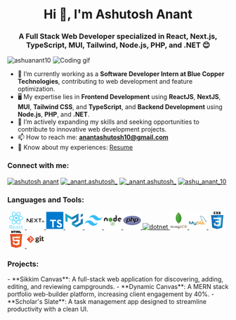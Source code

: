 <h1 align="center">Hi 👋, I'm Ashutosh Anant</h1>
<h3 align="center">A Full Stack Web Developer specialized in React, Next.js, TypeScript, MUI, Tailwind, Node.js, PHP, and .NET 😊</h3>
<img align="right" alt="Coding gif" width="400" src="https://cdn.dribbble.com/users/1162077/screenshots/3848914/programmer.gif">

<p align="left"> <img src="https://komarev.com/ghpvc/?username=ashuanant10&label=Profile%20views&color=0e75b6&style=flat" alt="ashuanant10" /> </p>

- 🔭 I’m currently working as a **Software Developer Intern at Blue Copper Technologies**, contributing to web development and feature optimization.
- 🖥️ My expertise lies in **Frontend Development** using **ReactJS**, **NextJS**, **MUI**, **Tailwind CSS**, and **TypeScript**, and **Backend Development** using **Node.js**, **PHP**, and **.NET**.
- 🌱 I’m actively expanding my skills and seeking opportunities to contribute to innovative web development projects.
- 📫 How to reach me: **anantashutosh10@gmail.com**
- 📄 Know about my experiences: [Resume](https://drive.google.com/file/d/1yOIRoq4_9eksrniKoOCjPI1epcUOG4Vj/view?usp=sharing)

<h3 align="left">Connect with me:</h3>
<p align="left">
<a href="https://linkedin.com/in/ashutosh-anant" target="blank"><img align="center" src="https://raw.githubusercontent.com/rahuldkjain/github-profile-readme-generator/master/src/images/icons/Social/linked-in-alt.svg" alt="ashutosh anant" height="30" width="40" /></a>
<a href="https://fb.com/_anant.ashutosh_" target="blank"><img align="center" src="https://raw.githubusercontent.com/rahuldkjain/github-profile-readme-generator/master/src/images/icons/Social/facebook.svg" alt="_anant.ashutosh_" height="30" width="40" /></a>
<a href="https://instagram.com/_anant.ashutosh_" target="blank"><img align="center" src="https://raw.githubusercontent.com/rahuldkjain/github-profile-readme-generator/master/src/images/icons/Social/instagram.svg" alt="_anant.ashutosh_" height="30" width="40" /></a>
<a href="https://www.codechef.com/users/ashu_anant_10" target="blank"><img align="center" src="https://cdn.jsdelivr.net/npm/simple-icons@3.1.0/icons/codechef.svg" alt="ashu_anant_10" height="30" width="40" /></a>
</p>

<h3 align="left">Languages and Tools:</h3>
<p align="left">
  <a href="https://reactjs.org/" target="_blank" rel="noreferrer"> <img src="https://raw.githubusercontent.com/devicons/devicon/master/icons/react/react-original-wordmark.svg" alt="react" width="40" height="40"/> </a> 
  <a href="https://nextjs.org/" target="_blank" rel="noreferrer"> <img src="https://raw.githubusercontent.com/devicons/devicon/master/icons/nextjs/nextjs-original-wordmark.svg" alt="nextjs" width="40" height="40"/> </a>
  <a href="https://www.typescriptlang.org/" target="_blank" rel="noreferrer"> <img src="https://raw.githubusercontent.com/devicons/devicon/master/icons/typescript/typescript-original.svg" alt="typescript" width="40" height="40"/> </a>
  <a href="https://mui.com/" target="_blank" rel="noreferrer"> <img src="https://raw.githubusercontent.com/devicons/devicon/master/icons/materialui/materialui-original.svg" alt="mui" width="40" height="40"/> </a>
  <a href="https://tailwindcss.com/" target="_blank" rel="noreferrer"> <img src="https://raw.githubusercontent.com/devicons/devicon/master/icons/tailwindcss/tailwindcss-plain.svg" alt="tailwind" width="40" height="40"/> </a>
  <a href="https://nodejs.org/" target="_blank" rel="noreferrer"> <img src="https://raw.githubusercontent.com/devicons/devicon/master/icons/nodejs/nodejs-original-wordmark.svg" alt="nodejs" width="40" height="40"/> </a>
  <a href="https://www.php.net/" target="_blank" rel="noreferrer"> <img src="https://raw.githubusercontent.com/devicons/devicon/master/icons/php/php-original.svg" alt="php" width="40" height="40"/> </a>
  <a href="https://dotnet.microsoft.com/" target="_blank" rel="noreferrer"> <img src="https://raw.githubusercontent.com/devicons/devicon/master/icons/dotnet/dotnet-original-wordmark.svg" alt="dotnet" width="40" height="40"/> </a>
  <a href="https://www.mongodb.com/" target="_blank" rel="noreferrer"> <img src="https://raw.githubusercontent.com/devicons/devicon/master/icons/mongodb/mongodb-original-wordmark.svg" alt="mongodb" width="40" height="40"/> </a>
  <a href="https://www.mysql.com/" target="_blank" rel="noreferrer"> <img src="https://raw.githubusercontent.com/devicons/devicon/master/icons/mysql/mysql-original-wordmark.svg" alt="mysql" width="40" height="40"/> </a>
  <a href="https://www.w3schools.com/css/" target="_blank" rel="noreferrer"> <img src="https://raw.githubusercontent.com/devicons/devicon/master/icons/css3/css3-original-wordmark.svg" alt="css3" width="40" height="40"/> </a>
  <a href="https://www.w3schools.com/html/" target="_blank" rel="noreferrer"> <img src="https://raw.githubusercontent.com/devicons/devicon/master/icons/html5/html5-original-wordmark.svg" alt="html5" width="40" height="40"/> </a>
  <a href="https://git-scm.com/" target="_blank" rel="noreferrer"> <img src="https://raw.githubusercontent.com/devicons/devicon/master/icons/git/git-original-wordmark.svg" alt="git" width="40" height="40"/> </a>
</p>

<h3 align="left">Projects:</h3>
<p align="left">
  - **Sikkim Canvas**: A full-stack web application for discovering, adding, editing, and reviewing campgrounds.
  - **Dynamic Canvas**: A MERN stack portfolio web-builder platform, increasing client engagement by 40%.
  - **Scholar's Slate**: A task management app designed to streamline productivity with a clean UI.
</p>
